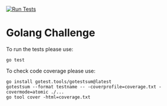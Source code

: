 [![Run Tests](https://github.com/lays147/go-exercise/actions/workflows/tests.yaml/badge.svg)](https://github.com/lays147/go-exercise/actions/workflows/tests.yaml)

# Golang Challenge

To run the tests please use:
```shell
go test
```

To check code coverage please use:
```shell
go install gotest.tools/gotestsum@latest
gotestsum --format testname -- -coverprofile=coverage.txt -covermode=atomic ./... 
go tool cover -html=coverage.txt
```
